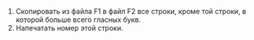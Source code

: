1) Скопировать из файла F1 в файл F2 все строки, кроме той
строки, в которой больше всего гласных букв.
2) Напечатать номер этой строки.
